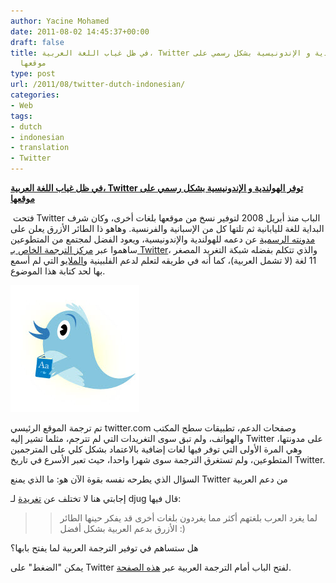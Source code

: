 ```yaml
---
author: Yacine Mohamed
date: 2011-08-02 14:45:37+00:00
draft: false
title: في ظل غياب اللغة العربية، Twitter توفر الهولندية و الإندونيسية بشكل رسمي على
  موقعها
type: post
url: /2011/08/twitter-dutch-indonesian/
categories:
- Web
tags:
- dutch
- indonesian
- translation
- Twitter
---
```


[**في ظل غياب اللغة العربية، Twitter توفر الهولندية و الإندونيسية بشكل رسمي على موقعها**](https://www.it-scoop.com/2011/08/twitter-dutch-indonesian/)




 فتحت Twitter الباب منذ أبريل 2008 لتوفير نسخ من موقعها بلغات أخرى، وكان شرف البداية للغة لليابانية ثم تلتها كل من الإسبانية والفرنسية. وهاهو ذا الطائر الأزرق يعلن على [مدونته الرسمية](http://blog.twitter.com/2011/08/it-takes-community-to-translate-twitter.html) عن دعمه للهولندية والإندونيسية، ويعود الفضل لمجتمع من المتطوعين ساهموا عبر [مركز الترجمة الخاص بـ Twitter](http://translate.twttr.com/welcome)، والذي تتكلم بفضله شبكة التغريد المصغر 11 لغة (لا تشمل العربية)، كما أنه في طريقه لتعلم لدعم الفلبينية و[الملايو](http://en.wikipedia.org/wiki/Malay_language) التي لم أسمع بها لحد كتابة هذا الموضوع.




[![](twitter-translation.jpg)
](https://www.it-scoop.com/2011/08/twitter-dutch-indonesian/)




تم ترجمة الموقع الرئيسي twitter.com وصفحات الدعم، تطبيقات سطح المكتب والهواتف، ولم تبق سوى التغريدات التي لم تترجم، مثلما تشير إليه Twitter على مدونتها، وهي المرة الأولى التي توفر فيها لغات إضافية بالاعتماد بشكل كلي على المترجمين المتطوعين، ولم تستغرق الترجمة سوى شهرا واحدا، حيث تعبر الأسرع في تاريخ Twitter.




السؤال الذي يطرحه نفسه بقوة الآن هو: ما الذي يمنع Twitter من دعم العربية




إجابتي هنا لا تختلف عن [تغريدة](http://twitter.com/djug/status/97680508615532544) لـ djug قال فيها:





<blockquote>

> 
> لما يغرد العرب بلغتهم أكثر مما يغردون بلغات أخرى قد يفكر حينها الطائر الأزرق بدعم العربية بشكل أفضل :)
> 
> 
</blockquote>




هل ستساهم في توفير الترجمة العربية لما يفتح بابها؟




يمكن "الضغط" على Twitter لفتح الباب أمام الترجمة العربية عبر [هذه الصفحة](http://translate.twttr.com/lang_request).
